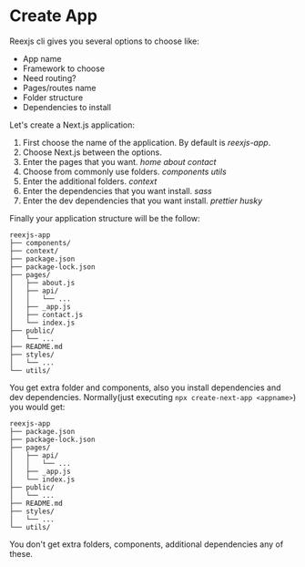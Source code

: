 # Create App

Reexjs cli gives you several options to choose like:

-   App name
-   Framework to choose
-   Need routing?
-   Pages/routes name
-   Folder structure
-   Dependencies to install

Let's create a Next.js application:

1. First choose the name of the application. By default is _reexjs-app_.
2. Choose Next.js between the options.
3. Enter the pages that you want. _home about contact_
4. Choose from commonly use folders. _components_ _utils_
5. Enter the additional folders. _context_
6. Enter the dependencies that you want install. _sass_
7. Enter the dev dependencies that you want install. _prettier husky_

Finally your application structure will be the follow:

```shell
reexjs-app
├── components/
├── context/
├── package.json
├── package-lock.json
├── pages/
│   ├── about.js
│   ├── api/
│   │   └── ...
│   ├── _app.js
│   ├── contact.js
│   └── index.js
├── public/
│   └── ...
├── README.md
├── styles/
│   └── ...
└── utils/
```

You get extra folder and components, also you install dependencies and dev dependencies. Normally(just executing `npx create-next-app <appname>`) you would get:

```shell
reexjs-app
├── package.json
├── package-lock.json
├── pages/
│   ├── api/
│   │   └── ...
│   ├── _app.js
│   └── index.js
├── public/
│   └── ...
├── README.md
├── styles/
│   └── ...
└── utils/
```

You don't get extra folders, components, additional dependencies any of these.
